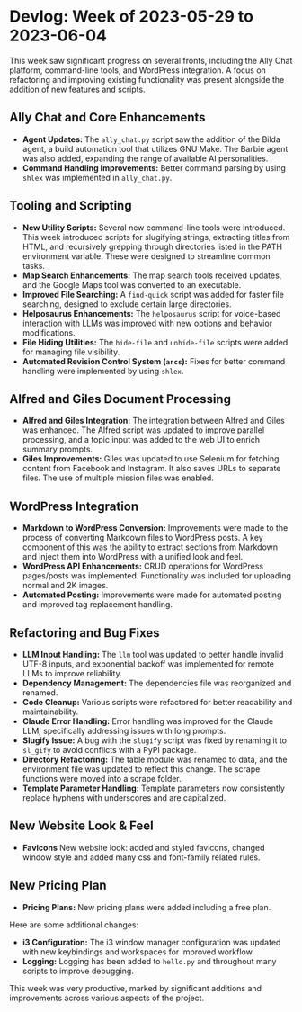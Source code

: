 # Devlog: Week of 2023-05-29 to 2023-06-04

This week saw significant progress on several fronts, including the Ally Chat platform, command-line tools, and WordPress integration. A focus on refactoring and improving existing functionality was present alongside the addition of new features and scripts.

## Ally Chat and Core Enhancements

*   **Agent Updates:** The `ally_chat.py` script saw the addition of the Bilda agent, a build automation tool that utilizes GNU Make. The Barbie agent was also added, expanding the range of available AI personalities.
*   **Command Handling Improvements:** Better command parsing by using `shlex` was implemented in `ally_chat.py`.

## Tooling and Scripting

*   **New Utility Scripts:** Several new command-line tools were introduced. This week introduced scripts for slugifying strings, extracting titles from HTML, and recursively grepping through directories listed in the PATH environment variable. These were designed to streamline common tasks.
*   **Map Search Enhancements:** The map search tools received updates, and the Google Maps tool was converted to an executable.
*   **Improved File Searching:** A `find-quick` script was added for faster file searching, designed to exclude certain large directories.
*   **Helposaurus Enhancements:** The `helposaurus` script for voice-based interaction with LLMs was improved with new options and behavior modifications.
*   **File Hiding Utilities:** The `hide-file` and `unhide-file` scripts were added for managing file visibility.
*   **Automated Revision Control System (`arcs`):** Fixes for better command handling were implemented by using `shlex`.

## Alfred and Giles Document Processing

*   **Alfred and Giles Integration:** The integration between Alfred and Giles was enhanced. The Alfred script was updated to improve parallel processing, and a topic input was added to the web UI to enrich summary prompts.
*   **Giles Improvements:** Giles was updated to use Selenium for fetching content from Facebook and Instagram. It also saves URLs to separate files. The use of multiple mission files was enabled.

## WordPress Integration

*   **Markdown to WordPress Conversion:** Improvements were made to the process of converting Markdown files to WordPress posts. A key component of this was the ability to extract sections from Markdown and inject them into WordPress with a unified look and feel.
*   **WordPress API Enhancements:** CRUD operations for WordPress pages/posts was implemented. Functionality was included for uploading normal and 2K images.
*   **Automated Posting:** Improvements were made for automated posting and improved tag replacement handling.

## Refactoring and Bug Fixes

*   **LLM Input Handling:** The `llm` tool was updated to better handle invalid UTF-8 inputs, and exponential backoff was implemented for remote LLMs to improve reliability.
*   **Dependency Management:** The dependencies file was reorganized and renamed.
*   **Code Cleanup:** Various scripts were refactored for better readability and maintainability.
*   **Claude Error Handling:** Error handling was improved for the Claude LLM, specifically addressing issues with long prompts.
*   **Slugify Issue:** A bug with the `slugify` script was fixed by renaming it to `sl_gify` to avoid conflicts with a PyPI package.
*   **Directory Refactoring:**  The table module was renamed to data, and the environment file was updated to reflect this change. The scrape functions were moved into a scrape folder.
*   **Template Parameter Handling:** Template parameters now consistently replace hyphens with underscores and are capitalized.

## New Website Look & Feel

*   **Favicons** New website look: added and styled favicons, changed window style and added many css and font-family related rules.

## New Pricing Plan

*   **Pricing Plans:** New pricing plans were added including a free plan.

Here are some additional changes:

*   **i3 Configuration:** The i3 window manager configuration was updated with new keybindings and workspaces for improved workflow.
*   **Logging:** Logging has been added to `hello.py` and throughout many scripts to improve debugging.

This week was very productive, marked by significant additions and improvements across various aspects of the project.
